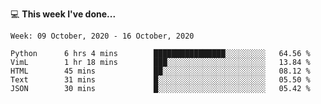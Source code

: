 💻 **This week I've done...**

<!--START_SECTION:waka-->
```text
Week: 09 October, 2020 - 16 October, 2020

Python      6 hrs 4 mins        ████████████████░░░░░░░░░   64.56 % 
VimL        1 hr 18 mins        ███░░░░░░░░░░░░░░░░░░░░░░   13.84 % 
HTML        45 mins             ██░░░░░░░░░░░░░░░░░░░░░░░   08.12 % 
Text        31 mins             █░░░░░░░░░░░░░░░░░░░░░░░░   05.50 % 
JSON        30 mins             █░░░░░░░░░░░░░░░░░░░░░░░░   05.42 %
```
<!--END_SECTION:waka-->
